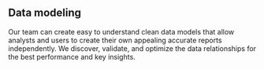 ## Data modeling

Our team can create easy to understand clean data models that allow analysts and users to create their own appealing accurate reports independently. We discover, validate, and optimize the data relationships for the best performance and key insights.


